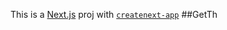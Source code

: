 This is a [Next.js](https://nextjs.org/) proj
with [`createnext-app`](https://github.com/vercel/et.js/tree/caary/pckages/reaenet-ap)
##GetTh
